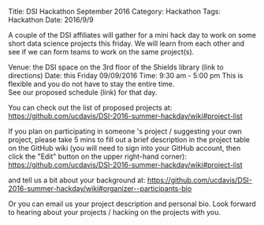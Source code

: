 Title: DSI Hackathon September 2016
Category: Hackathon
Tags: Hackathon
Date: 2016/9/9


A couple of the DSI affiliates will gather for a mini hack day to work on 
some short data science projects this friday.
We will learn from each other and see if we can form teams 
to work on the same project(s).

Venue: the DSI space on the 3rd floor of the Shields library (link to directions)
Date: this Friday 09/09/2016
Time: 9:30 am - 5:00 pm This is flexible and you do not have to stay the entire time.  
See our proposed schedule (link) for that day.

You can check out the list of proposed projects at:
https://github.com/ucdavis/DSI-2016-summer-hackday/wiki#project-list

If you plan on participating in someone 's project / suggesting your own project, 
please take 5 mins to fill out a brief description in the project table on the GitHub wiki
(you will need to sign into your GitHub account, then click the "Edit" button on the upper right-hand corner):
https://github.com/ucdavis/DSI-2016-summer-hackday/wiki#project-list

and tell us a bit about your background at:
https://github.com/ucdavis/DSI-2016-summer-hackday/wiki#organizer--participants-bio

Or you can email us your project description and personal bio.
Look forward to hearing about your projects / hacking on the projects with you.
